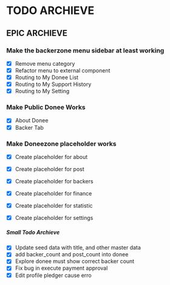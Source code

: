 # TODO ARCHIEVE


## EPIC ARCHIEVE

### Make the backerzone menu sidebar at least working
- [x] Remove menu category
- [x] Refactor menu to external component
- [x] Routing to My Donee List
- [x] Routing to My Support History
- [x] Routing to My Setting

### Make Public Donee Works
- [x] About Donee
- [x] Backer Tab

### Make Doneezone placeholder works
- [x] Create placeholder for about
- [x] Create placeholder for post
- [x] Create placeholder for backers
- [x] Create placeholder for finance
- [x] Create placeholder for statistic
- [x] Create placeholder for settings


##### Small Todo Archieve

- [x] Update seed data with title, and other master data
- [x] add backer_count and post_count into donee
- [x] Explore donee must show correct backer count
- [x] Fix bug in execute payment approval
- [x] Edit profile pledger cause erro